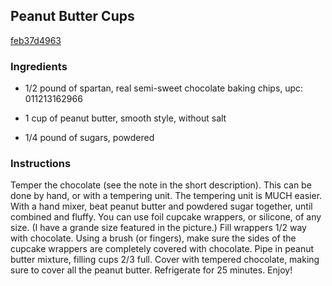 ## Peanut Butter Cups

[feb37d4963](http://tastykitchen.com/recipes/desserts/peanut-butter-cups-3/)

### Ingredients

 - 1/2 pound of spartan, real semi-sweet chocolate baking chips, upc: 011213162966

 - 1 cup of peanut butter, smooth style, without salt

 - 1/4 pound of sugars, powdered

### Instructions

Temper the chocolate (see the note in the short description). This can be done by hand, or with a tempering unit. The tempering unit is MUCH easier. With a hand mixer, beat peanut butter and powdered sugar together, until combined and fluffy. You can use foil cupcake wrappers, or silicone, of any size. (I have a grande size featured in the picture.) Fill wrappers 1/2 way with chocolate. Using a brush (or fingers), make sure the sides of the cupcake wrappers are completely covered with chocolate. Pipe in peanut butter mixture, filling cups 2/3 full. Cover with tempered chocolate, making sure to cover all the peanut butter. Refrigerate for 25 minutes. Enjoy!
